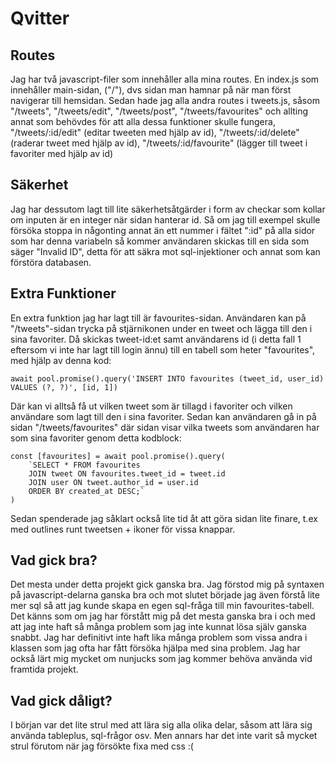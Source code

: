 # Qvitter

## Routes
Jag har två javascript-filer som innehåller alla mina routes. En index.js som innehåller main-sidan, ("/"), dvs sidan man hamnar på när man först navigerar till hemsidan. Sedan hade jag alla andra routes i tweets.js, såsom "/tweets", "/tweets/edit", "/tweets/post", "/tweets/favourites" och allting annat som behövdes för att alla dessa funktioner skulle fungera, "/tweets/:id/edit" (editar tweeten med hjälp av id), "/tweets/:id/delete" (raderar tweet med hjälp av id), "/tweets/:id/favourite" (lägger till tweet i favoriter med hjälp av id)

## Säkerhet
Jag har dessutom lagt till lite säkerhetsåtgärder i form av checkar som kollar om inputen är en integer när sidan hanterar id. Så om jag till exempel skulle försöka stoppa in någonting annat än ett nummer i fältet ":id" på alla sidor som har denna variabeln så kommer användaren skickas till en sida som säger "Invalid ID", detta för att säkra mot sql-injektioner och annat som kan förstöra databasen. 

## Extra Funktioner
En extra funktion jag har lagt till är favourites-sidan. Användaren kan på "/tweets"-sidan trycka på stjärnikonen under en tweet och lägga till den i sina favoriter. Då skickas tweet-id:et samt användarens id (i detta fall 1 eftersom vi inte har lagt till login ännu) till en tabell som heter "favourites", med hjälp av denna kod:

```
await pool.promise().query('INSERT INTO favourites (tweet_id, user_id) VALUES (?, ?)', [id, 1])
```

Där kan vi alltså få ut vilken tweet som är tillagd i favoriter och vilken användare som lagt till den i sina favoriter. Sedan kan användaren gå in på sidan "/tweets/favourites" där sidan visar vilka tweets som användaren har som sina favoriter genom detta kodblock:

```
const [favourites] = await pool.promise().query(
    `SELECT * FROM favourites 
    JOIN tweet ON favourites.tweet_id = tweet.id 
    JOIN user ON tweet.author_id = user.id 
    ORDER BY created_at DESC;`
)
```

Sedan spenderade jag såklart också lite tid åt att göra sidan lite finare, t.ex med outlines runt tweetsen + ikoner för vissa knappar.

## Vad gick bra?
Det mesta under detta projekt gick ganska bra. Jag förstod mig på syntaxen på javascript-delarna ganska bra och mot slutet började jag även förstå lite mer sql så att jag kunde skapa en egen sql-fråga till min favourites-tabell. Det känns som om jag har förstått mig på det mesta ganska bra i och med att jag inte haft så många problem som jag inte kunnat lösa själv ganska snabbt. Jag har definitivt inte haft lika många problem som vissa andra i klassen som jag ofta har fått försöka hjälpa med sina problem. Jag har också lärt mig mycket om nunjucks som jag kommer behöva använda vid framtida projekt.

## Vad gick dåligt?
I början var det lite strul med att lära sig alla olika delar, såsom att lära sig använda tableplus, sql-frågor osv. Men annars har det inte varit så mycket strul förutom när jag försökte fixa med css :(